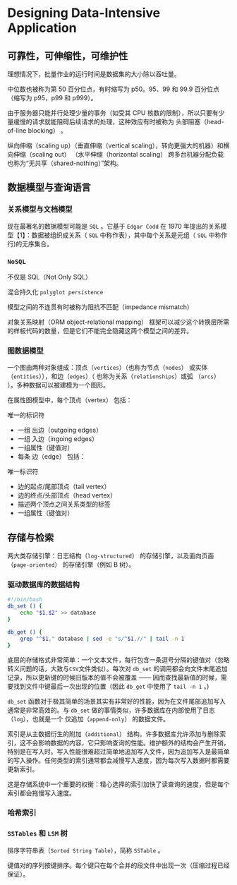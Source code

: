 # Designing Data-Intensive Application

## 可靠性，可伸缩性，可维护性

理想情况下，批量作业的运行时间是数据集的大小除以吞吐量。

中位数也被称为第 50 百分位点，有时缩写为 p50。95、99 和 99.9 百分位点（缩写为 p95，p99 和 p999）。

由于服务器只能并行处理少量的事务（如受其 CPU 核数的限制），所以只要有少量缓慢的请求就能阻碍后续请求的处理，这种效应有时被称为 头部阻塞（head-of-line blocking） 。

纵向伸缩（scaling up）（垂直伸缩（vertical scaling），转向更强大的机器）和横向伸缩（scaling out） （水平伸缩（horizontal scaling）
跨多台机器分配负载也称为“无共享（shared-nothing）”架构。

## 数据模型与查询语言

### 关系模型与文档模型

现在最著名的数据模型可能是 `SQL` 。它基于 `Edgar Codd` 在 1970 年提出的关系模型【1】：数据被组织成关系（ `SQL` 中称作表），其中每个关系是元组（ `SQL` 中称作行)的无序集合。

### `NoSQL`

不仅是 SQL（Not Only SQL）

混合持久化 `polyglot persistence`

模型之间的不连贯有时被称为阻抗不匹配（impedance mismatch）

对象关系映射（ORM object-relational mapping） 框架可以减少这个转换层所需的样板代码的数量，但是它们不能完全隐藏这两个模型之间的差异。

### 图数据模型

一个图由两种对象组成：顶点（`vertices`）（也称为节点（`nodes`） 或实体（`entities`）），和边（`edges`）（ 也称为关系（`relationships`）或弧 （`arcs`） ）。多种数据可以被建模为一个图形。

在属性图模型中，每个顶点（vertex） 包括：

唯一的标识符

-   一组 出边（outgoing edges）
-   一组 入边（ingoing edges）
-   一组属性（键值对）
-   每条 边（edge） 包括：

唯一标识符

-   边的起点/尾部顶点（tail vertex）
-   边的终点/头部顶点（head vertex）
-   描述两个顶点之间关系类型的标签
-   一组属性（键值对）

## 存储与检索

两大类存储引擎：日志结构（`log-structured`） 的存储引擎，以及面向页面（`page-oriented`） 的存储引擎（例如 B 树）。

### 驱动数据库的数据结构

```bash
#!/bin/bash
db_set () {
	echo "$1,$2" >> database
}

db_get () {
	grep "^$1," database | sed -e "s/^$1,//" | tail -n 1
}
```

底层的存储格式非常简单：一个文本文件，每行包含一条逗号分隔的键值对（忽略转义问题的话，大致与`CSV`文件类似）。每次对 `db_set` 的调用都会向文件末尾追加记录，所以更新键的时候旧版本的值不会被覆盖 —— 因而查找最新值的时候，需要找到文件中键最后一次出现的位置（因此 `db_get` 中使用了 `tail -n 1` 。)

`db_set` 函数对于极其简单的场景其实有非常好的性能，因为在文件尾部追加写入通常是非常高效的。与 `db_set` 做的事情类似，许多数据库在内部使用了日志（`log`），也就是一个 仅追加（`append-only`） 的数据文件。

索引是从主数据衍生的附加（`additional`） 结构。许多数据库允许添加与删除索引，这不会影响数据的内容，它只影响查询的性能。维护额外的结构会产生开销，特别是在写入时。写入性能很难超过简单地追加写入文件，因为追加写入是最简单的写入操作。任何类型的索引通常都会减慢写入速度，因为每次写入数据时都需要更新索引。

这是存储系统中一个重要的权衡：精心选择的索引加快了读查询的速度，但是每个索引都会拖慢写入速度。

### 哈希索引

### `SSTables` 和 `LSM` 树

排序字符串表（`Sorted String Table`），简称 `SSTable` 。

键值对的序列按键排序。每个键只在每个合并的段文件中出现一次（压缩过程已经保证）。
